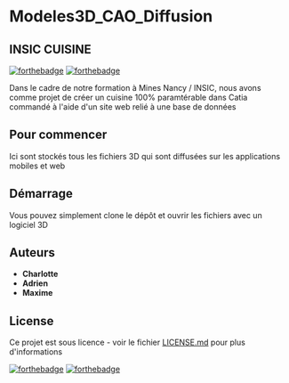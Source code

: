# Modeles3D_CAO_Diffusion
## INSIC CUISINE

[![forthebadge](http://forthebadge.com/images/badges/built-with-love.svg)](http://forthebadge.com) [![forthebadge](https://forthebadge.com/images/badges/powered-by-black-magic.svg)](https://forthebadge.com)

Dans le cadre de notre formation à Mines Nancy / INSIC, nous avons comme projet de créer un cuisine 100% paramtérable dans Catia commandé à l'aide d'un site web relié à une base de données

## Pour commencer

Ici sont stockés tous les fichiers 3D qui sont diffusées sur les applications mobiles et web

## Démarrage

Vous pouvez simplement clone le dépôt et ouvrir les fichiers avec un logiciel 3D

## Auteurs

* **Charlotte** 
* **Adrien** 
* **Maxime** 

## License

Ce projet est sous licence - voir le fichier [LICENSE.md](LICENSE.md) pour plus d'informations

[![forthebadge](https://forthebadge.com/images/badges/contains-cat-gifs.svg)](https://forthebadge.com) [![forthebadge](https://forthebadge.com/images/badges/winter-is-coming.svg)](https://forthebadge.com)
